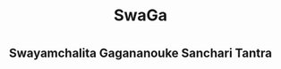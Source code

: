 <h1 align="center">SwaGa<h1>

<h2 align="center">Swayamchalita Gagananouke Sanchari Tantra</h2>
<h2 algin="center>Autonomous Spacecraft Maneuvering and Landing System</h2>


